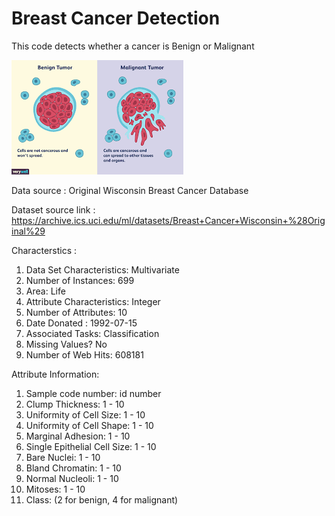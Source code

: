 # Breast Cancer Detection
 This code detects whether a cancer is Benign or Malignant
 
 ![](breast%20cancer%20detect.png)
 
 Data source : Original Wisconsin Breast Cancer Database
 
 Dataset source link : https://archive.ics.uci.edu/ml/datasets/Breast+Cancer+Wisconsin+%28Original%29
 
 
 Characterstics :
 
1. Data Set Characteristics:  Multivariate
2. Number of Instances: 699
3. Area: Life
4. Attribute Characteristics: Integer
5. Number of Attributes: 10
6. Date Donated : 1992-07-15
7. Associated Tasks: Classification
8. Missing Values? No
9. Number of Web Hits: 608181
 
 Attribute Information:

1. Sample code number: id number
2. Clump Thickness: 1 - 10
3. Uniformity of Cell Size: 1 - 10
4. Uniformity of Cell Shape: 1 - 10
5. Marginal Adhesion: 1 - 10
6. Single Epithelial Cell Size: 1 - 10
7. Bare Nuclei: 1 - 10
8. Bland Chromatin: 1 - 10
9. Normal Nucleoli: 1 - 10
10. Mitoses: 1 - 10
11. Class: (2 for benign, 4 for malignant)



